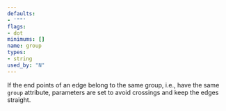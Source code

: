 ```yaml
---
defaults:
- '""'
flags:
- dot
minimums: []
name: group
types:
- string
used_by: "N"
---
```

If the end points of an edge belong to the same group, i.e., have the
same `group` attribute, parameters are set to avoid crossings and keep
the edges straight.
